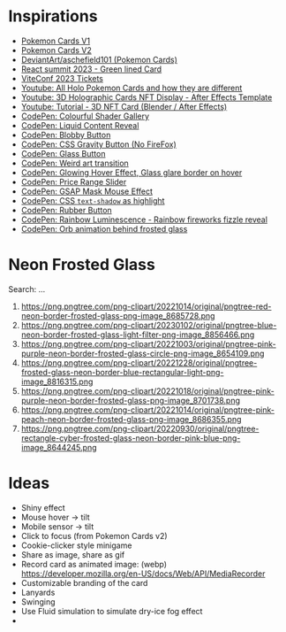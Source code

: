 # Inspirations

- [Pokemon Cards V1](https://codepen.io/simeydotme/pen/PrQKgo)
- [Pokemon Cards V2](https://poke-holo.simey.me/)
- [DeviantArt/aschefield101 (Pokemon Cards)](https://www.deviantart.com/aschefield101/)
- [React summit 2023 - Green lined Card](https://portal.gitnation.org/badges/react-summit-2023/anuradha_kumari)
- [ViteConf 2023 Tickets](https://viteconf.org/23/tickets/JSworld-Conferences?p=herodevs)
- [Youtube: All Holo Pokemon Cards and how they are different](https://www.youtube.com/watch?v=3xg3wYpChBs)
- [Youtube: 3D Holographic Cards NFT Display - After Effects Template](https://www.youtube.com/watch?v=BOL2XwrQc7A)
- [Youtube: Tutorial - 3D NFT Card (Blender / After Effects)](https://www.youtube.com/watch?v=aQJnqb2S9oI)
- [CodePen: Colourful Shader Gallery](https://codepen.io/atzedent/pen/oNmqgjb)
- [CodePen: Liquid Content Reveal](https://codepen.io/ksenia-k/pen/dyaeGgO)
- [CodePen: Blobby Button](https://codepen.io/ksenia-k/pen/wvNJrXZ)
- [CodePen: CSS Gravity Button (No FireFox)](https://codepen.io/thebabydino/pen/bGzeQrv)
- [CodePen: Glass Button](https://codepen.io/nicolasjesenberger/pen/abXZRvG)
- [CodePen: Weird art transition](https://codepen.io/Dillo/pen/qBLJYOO)
- [CodePen: Glowing Hover Effect, Glass glare border on hover](https://codepen.io/finnchillah/pen/bGOqrXg)
- [CodePen: Price Range Slider](https://codepen.io/simeydotme/pen/WNLxxvx)
- [CodePen: GSAP Mask Mouse Effect](https://codepen.io/alig01/pen/WNLGogV)
- [CodePen: CSS `text-shadow` as highlight](https://codepen.io/argyleink/pen/QWzGmXK)
- [CodePen: Rubber Button](https://codepen.io/tylersticka/pen/MWVbdzo)
- [CodePen: Rainbow Luminescence - Rainbow fireworks fizzle reveal](https://codepen.io/ste-vg/pen/qBQVGEG)
- [CodePen: Orb animation behind frosted glass](https://codepen.io/georgedoescode/pen/XWNmvro)

# Neon Frosted Glass
Search: ...
1. https://png.pngtree.com/png-clipart/20221014/original/pngtree-red-neon-border-frosted-glass-png-image_8685728.png
2. https://png.pngtree.com/png-clipart/20230102/original/pngtree-blue-neon-border-frosted-glass-light-filter-png-image_8856466.png
3. https://png.pngtree.com/png-clipart/20221003/original/pngtree-pink-purple-neon-border-frosted-glass-circle-png-image_8654109.png
4. https://png.pngtree.com/png-clipart/20221228/original/pngtree-frosted-glass-neon-border-blue-rectangular-light-png-image_8816315.png
5. https://png.pngtree.com/png-clipart/20221018/original/pngtree-pink-purple-neon-border-frosted-glass-png-image_8701738.png
6. https://png.pngtree.com/png-clipart/20221014/original/pngtree-pink-peach-neon-border-frosted-glass-png-image_8686355.png
7. https://png.pngtree.com/png-clipart/20220930/original/pngtree-rectangle-cyber-frosted-glass-neon-border-pink-blue-png-image_8644245.png


# Ideas

- Shiny effect
- Mouse hover -> tilt
- Mobile sensor -> tilt
- Click to focus (from Pokemon Cards v2)
- Cookie-clicker style minigame
- Share as image, share as gif
- Record card as animated image: (webp) https://developer.mozilla.org/en-US/docs/Web/API/MediaRecorder
- Customizable branding of the card
- Lanyards
- Swinging
- Use Fluid simulation to simulate dry-ice fog effect
- 
